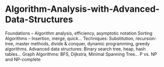 # Algorithm-Analysis-with-Advanced-Data-Structures


Foundations
– Algorithm analysis, efficiency, asymptotic notation
Sorting Algorithms
– Insertion, merge, quick...
Techniques:
Substitution, recursion-tree, master methods, divide &
conquer, dynamic programming, greedy algorithms.
Advanced data structures:
Binary search tree, heap, hash tables...
Graph Algorithms:
BFS, Dijkstra, Minimal Spanning Tree...
P vs. NP and NP-complete

